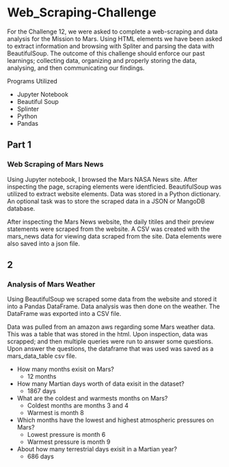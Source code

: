 # Web_Scraping-Challenge

For the Challenge 12, we were asked to complete a web-scraping and data analysis for the Mission to Mars.  Using HTML elements we have been asked to extract information and browsing with Spliter and parsing the data with BeautifulSoup.  The outcome of this challenge should enforce our past learnings; collecting data, organizing and properly storing the data, analysing, and then communicating our findings.

Programs Utilized
- Jupyter Notebook
- Beautiful Soup
- Splinter
- Python
- Pandas


## Part 1
### Web Scraping of Mars News
Using Jupyter notebook, I browsed the Mars NASA News site.  After inspecting the page, scraping elements were identficied.  BeautifulSoup was utilized to extract website elements. Data was stored in a Python dictionary. An optional task was to store the scraped data in a JSON or MangoDB database. 

After inspecting the Mars News website, the daily titiles and their preview statements were scraped from the website. A CSV was created with the mars_news data for viewing data scraped from the site. Data elements were also saved into a json file. 

## 2
### Analysis of Mars Weather
Using BeautifulSoup we scraped some data from the website and stored it into a Pandas DataFrame. Data analysis was then done on the weather. The DataFrame was exported into a CSV file. 

Data was pulled from an amazon aws regarding some Mars weather data.  This was a table that was stored in the html.  Upon inspection, data was scrapped; and then multiple queries were run to answer some questions. Upon answer the questions, the dataframe that was used was saved as a mars_data_table csv file. 
- How many months exisit on Mars?
    -  12 months
- How many Martian days worth of data exisit in the dataset?
    - 1867 days
- What are the coldest and warmests months on Mars?
    - Coldest months are months 3 and 4
    - Warmest is month 8
- Which months have the lowest and highest atmospheric pressures on Mars?
    - Lowest pressure is month 6
    - Warmest pressure is month 9
- About how many terrestrial days exisit in a Martian year?
    - 686 days


